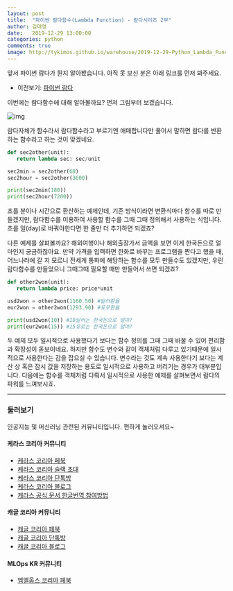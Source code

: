 ```yaml
---
layout: post
title:  "파이썬 람다함수(Lambda Function) - 람다시리즈 2부"
author: 김태영
date:   2019-12-29 13:00:00
categories: python
comments: true
image: http://tykimos.github.io/warehouse/2019-12-29-Python_Lambda_Function.png
---
```


앞서 파이썬 람다가 뭔지 알아봤습니다. 아직 못 보신 분은 아래 링크를 먼저 봐주세요. 

* 이전보기: [파이썬 람다](https://tykimos.github.io/2019/12/25/Python_Lambda/)

이번에는 람다함수에 대해 알아볼까요? 먼저 그림부터 보겠습니다.

![img](http://tykimos.github.io/warehouse/2019-12-29-Python_Lambda_Function.png)

람다자체가 함수라서 람다함수라고 부르기엔 애매합니다만 풀어서 말하면 람다를 반환하는 함수라고 하는 것이 맞겠네요.

```python
def sec2other(unit):
   return lambda sec: sec/unit

sec2min = sec2other(60)
sec2hour = sec2other(3600)

print(sec2min(180))
print(sec2hour(7200))
```

초를 분이나 시간으로 환산하는 예제인데, 기존 방식이라면 변환식마다 함수를 따로 만들겠지만, 람다함수를 이용하여 사용할 함수를 그때 그때 정의해서 사용하는 식입니다. 초를 일(day)로 바꿔야한다면 한 줄만 더 추가하면 되겠죠?

다른 예제를 살펴볼까요? 해외여행이나 해외출장가서 금액을 보면 이게 한국돈으로 얼마인지 궁금하잖아요. 만약 가격을 입력하면 한화로 바꾸는 프로그램을 짠다고 했을 때, 어느나라에 갈 지 모르니 전세계 통화에 해당하는
함수를 모두 만들수도 있겠지만, 우린 람다함수를 만들었으니 그때그때 필요할 때만 만들어서 쓰면 되겠죠?

```python
def other2won(unit):
   return lambda price: price*unit

usd2won = other2won(1160.50) #달러환율
eur2won = other2won(1293.90) #유로환율

print(usd2won(10)) #10달러는 한국돈으로 얼마?
print(eur2won(15)) #15유로는 한국돈으로 얼마?
```

두 예제 모두 일시적으로 사용했다기 보다는 함수 정의를 그때 그때 바꿀 수 있어 편리함과 확장성이 돋보이네요. 하지만 함수도 변수와 같이 객체처럼 다루고 있기때문에 일시적으로 사용한다는 감을 잡으실 수 있습니다. 변수라는 것도 계속 사용한다기 보다는 계산 상 혹은 잠시
값을 저장하는 용도로 일시적으로 사용하고 버리기는 경우가 대부분입니다. 다음에는 함수를 객체처럼 다뤄서 일시적으로 사용한 예제를 살펴보면서 람다의 파워를 느껴보시죠.

---

### 둘러보기

인공지능 및 머신러닝 관련된 커뮤니티입니다. 편하게 놀러오셔요~

#### 케라스 코리아 커뮤니티

* [케라스 코리아 페북](https://www.facebook.com/groups/KerasKorea/)
* [케라스 코리아 슬랙 초대](https://join.slack.com/t/keraskorea/shared_invite/enQtNTUzMTUxMzIyMzg4LWQ3YmQ1YTdmNTYxOTAwZTExNmFmOGM3M2QyMjIyNzYwYTY2YTY2ZjBlNDNlZDdmMTU0NGVjYzFkMWYxNzE0ZDA)
* [케라스 코리아 단톡방](https://open.kakao.com/o/g93MSBV)
* [케라스 코리아 블로그](http://keraskorea.github.io)
* [케라스 공식 문서 한글번역 참여방법](https://tykimos.github.io/2019/02/06/Contribution_of_Keras_Document_to_Korean_Translation/)

#### 캐글 코리아 커뮤니티

* [캐글 코리아 페북](https://www.facebook.com/groups/KaggleKoreaOpenGroup/)
* [캐글 코리아 단톡방](https://open.kakao.com/o/gP24T89)
* [캐글 코리아 블로그](https://kaggle-kr.tistory.com/)

#### MLOps KR 커뮤니티

* [엠엘옵스 코리아 페북](https://www.facebook.com/groups/MLOpsKR/)
